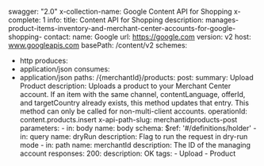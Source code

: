swagger: "2.0"
x-collection-name: Google Content API for Shopping
x-complete: 1
info:
  title: Content API for Shopping
  description: manages-product-items-inventory-and-merchant-center-accounts-for-google-shopping-
  contact:
    name: Google
    url: https://google.com
  version: v2
host: www.googleapis.com
basePath: /content/v2
schemes:
- http
produces:
- application/json
consumes:
- application/json
paths:
  /{merchantId}/products:
    post:
      summary: Upload Product
      description: Uploads a product to your Merchant Center account. If an item with
        the same channel, contentLanguage, offerId, and targetCountry already exists,
        this method updates that entry. This method can only be called for non-multi-client
        accounts.
      operationId: content.products.insert
      x-api-path-slug: merchantidproducts-post
      parameters:
      - in: body
        name: body
        schema:
          $ref: '#/definitions/holder'
      - in: query
        name: dryRun
        description: Flag to run the request in dry-run mode
      - in: path
        name: merchantId
        description: The ID of the managing account
      responses:
        200:
          description: OK
      tags:
      - Upload
      - Product